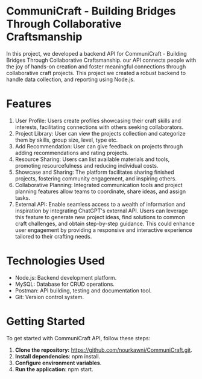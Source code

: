 # CommuniCraft	- Building	Bridges	Through	Collaborative	Craftsmanship
In this project, we developed a backend API for CommuniCraft - Building Bridges Through
Collaborative Craftsmanship. our API connects people with the joy of hands-on
creation and foster meaningful connections through collaborative craft projects. 
This project we created a robust backend to handle data collection, and reporting using Node.js.

# Features 
1. User Profile: Users create profiles showcasing their craft skills and interests, facilitating connections with others seeking collaborators.
2. Project Library: User can view the projects collection and categorize them by skills, group size, level, type etc.
3. Add Recommendation: User can give feedback on projects through adding recommendations and rating projects.
4. Resource Sharing: Users can list available materials and tools, promoting resourcefulness and reducing individual costs.
5. Showcase and Sharing: The platform facilitates sharing finished projects, fostering community engagement, and inspiring others.
6. Collaborative Planning: Integrated communication tools and project planning features allow teams to coordinate, share ideas, and assign tasks.
7. External API: Enable seamless access to a wealth of information and inspiration by integrating ChatGPT's external API. Users can leverage this feature to generate new project ideas, find solutions to common craft challenges, and obtain step-by-step guidance. This could enhance user engagement by providing a responsive and interactive experience tailored to their crafting needs.


# Technologies Used
* Node.js: Backend development platform.
* MySQL: Database for CRUD operations.
* Postman: API building, testing and documentation tool.
* Git: Version control system.

# Getting Started 
To get started with CommuniCraft API, follow these steps:
1. **Clone the repository:** https://github.com/nourkawni/CommuniCraft.git.
2. **Install dependencies**: npm install.
3. **Configure environment variables**.
4. **Run the application**: npm start.
